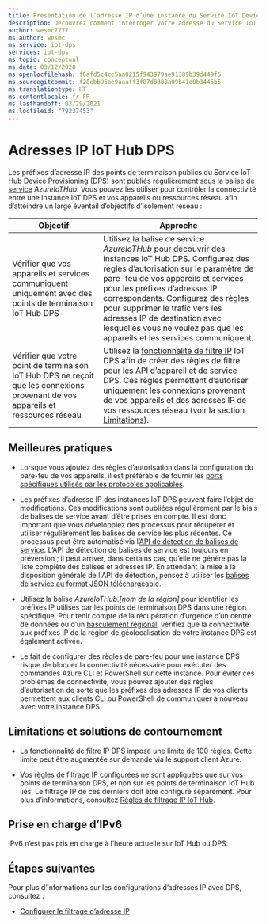 ```yaml
---
title: Présentation de l’adresse IP d’une instance du Service IoT Device Provisioning (DPS) | Microsoft Docs
description: Découvrez comment interroger votre adresse du Service IoT Device Provisioning (DPS) et ses propriétés. L’adresse IP de votre instance DPS peut changer dans certains scénarios, par exemple dans le cadre d’une récupération d’urgence ou d’un basculement régional.
author: wesmc7777
ms.author: wesmc
ms.service: iot-dps
services: iot-dps
ms.topic: conceptual
ms.date: 03/12/2020
ms.openlocfilehash: f6afd5c4cc5aa0215f943979ae91389b39d449f6
ms.sourcegitcommit: f28ebb95ae9aaaff3f87d8388a09b41e0b3445b5
ms.translationtype: HT
ms.contentlocale: fr-FR
ms.lasthandoff: 03/29/2021
ms.locfileid: "79237453"
---
```

# <a name="iot-hub-dps-ip-addresses"></a>Adresses IP IoT Hub DPS

Les préfixes d’adresse IP des points de terminaison publics du Service IoT Hub Device Provisioning (DPS) sont publiés régulièrement sous la [balise de service](../virtual-network/service-tags-overview.md) _AzureIoTHub_. Vous pouvez les utiliser pour contrôler la connectivité entre une instance IoT DPS et vos appareils ou ressources réseau afin d’atteindre un large éventail d’objectifs d’isolement réseau :

| Objectif | Approche |
|------|----------|
| Vérifier que vos appareils et services communiquent uniquement avec des points de terminaison IoT Hub DPS | Utilisez la balise de service _AzureIoTHub_ pour découvrir des instances IoT Hub DPS. Configurez des règles d’autorisation sur le paramètre de pare-feu de vos appareils et services pour les préfixes d’adresses IP correspondants. Configurez des règles pour supprimer le trafic vers les adresses IP de destination avec lesquelles vous ne voulez pas que les appareils et les services communiquent. |
| Vérifier que votre point de terminaison IoT Hub DPS ne reçoit que les connexions provenant de vos appareils et ressources réseau | Utilisez la [fonctionnalité de filtre IP](iot-dps-ip-filtering.md) IoT DPS afin de créer des règles de filtre pour les API d’appareil et de service DPS. Ces règles permettent d’autoriser uniquement les connexions provenant de vos appareils et des adresses IP de vos ressources réseau (voir la section [Limitations](#limitations-and-workarounds)). | 




## <a name="best-practices"></a>Meilleures pratiques

* Lorsque vous ajoutez des règles d’autorisation dans la configuration du pare-feu de vos appareils, il est préférable de fournir les [ports spécifiques utilisés par les protocoles applicables](../iot-hub/iot-hub-devguide-protocols.md#port-numbers).

* Les préfixes d’adresse IP des instances IoT DPS peuvent faire l’objet de modifications. Ces modifications sont publiées régulièrement par le biais de balises de service avant d’être prises en compte. Il est donc important que vous développiez des processus pour récupérer et utiliser régulièrement les balises de service les plus récentes. Ce processus peut être automatisé via l’[API de détection de balises de service](../virtual-network/service-tags-overview.md#service-tags-on-premises). L’API de détection de balises de service est toujours en préversion ; il peut arriver, dans certains cas, qu’elle ne génère pas la liste complète des balises et adresses IP. En attendant la mise à la disposition générale de l'API de détection, pensez à utiliser les [balises de service au format JSON téléchargeable](../virtual-network/service-tags-overview.md#discover-service-tags-by-using-downloadable-json-files). 

* Utilisez la balise *AzureIoTHub.[nom de la région]* pour identifier les préfixes IP utilisés par les points de terminaison DPS dans une région spécifique. Pour tenir compte de la récupération d’urgence d’un centre de données ou d’un [basculement régional](../iot-hub/iot-hub-ha-dr.md), vérifiez que la connectivité aux préfixes IP de la région de géolocalisation de votre instance DPS est également activée.

* Le fait de configurer des règles de pare-feu pour une instance DPS risque de bloquer la connectivité nécessaire pour exécuter des commandes Azure CLI et PowerShell sur cette instance. Pour éviter ces problèmes de connectivité, vous pouvez ajouter des règles d’autorisation de sorte que les préfixes des adresses IP de vos clients permettent aux clients CLI ou PowerShell de communiquer à nouveau avec votre instance DPS.  


## <a name="limitations-and-workarounds"></a>Limitations et solutions de contournement

* La fonctionnalité de filtre IP DPS impose une limite de 100 règles. Cette limite peut être augmentée sur demande via le support client Azure. 

* Vos [règles de filtrage IP](iot-dps-ip-filtering.md) configurées ne sont appliquées que sur vos points de terminaison DPS, et non sur les points de terminaison IoT Hub liés. Le filtrage IP de ces derniers doit être configuré séparément. Pour plus d’informations, consultez [Règles de filtrage IP IoT Hub](../iot-hub/iot-hub-ip-filtering.md).

## <a name="support-for-ipv6"></a>Prise en charge d’IPv6 

IPv6 n’est pas pris en charge à l’heure actuelle sur IoT Hub ou DPS.

## <a name="next-steps"></a>Étapes suivantes

Pour plus d’informations sur les configurations d’adresses IP avec DPS, consultez :

* [Configurer le filtrage d’adresse IP](iot-dps-ip-filtering.md)
